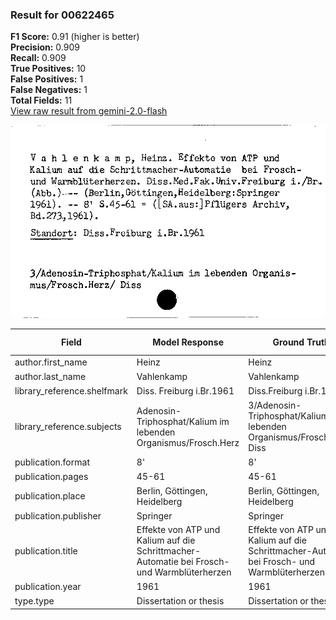 ### Result for 00622465
**F1 Score:** 0.91 (higher is better)<br>**Precision:** 0.909<br>**Recall:** 0.909<br>**True Positives:** 10<br>**False Positives:** 1<br>**False Negatives:** 1<br>**Total Fields:** 11<br>[View raw result from gemini-2.0-flash](https://github.com/RISE-UNIBAS/humanities_data_benchmark/blob/main/results/2025-09-02/T0151/request_T0151_00622465.json)

<img src="https://github.com/RISE-UNIBAS/humanities_data_benchmark/blob/main/benchmarks/zettelkatalog/images/00622465.jpg?raw=true" alt="00622465" width="600px">

| Field | Model Response | Ground Truth | Fuzzy Score | Match |
|-------|----------------|--------------|-------------|-------|
| author.first_name | Heinz | Heinz | 1.000 | ✅ |
| author.last_name | Vahlenkamp | Vahlenkamp | 1.000 | ✅ |
| library_reference.shelfmark | Diss. Freiburg i.Br.1961 | Diss.Freiburg i.Br.1961 | 0.979 | ✅ |
| library_reference.subjects | Adenosin-Triphosphat/Kalium im lebenden Organismus/Frosch.Herz | 3/Adenosin-Triphosphat/Kalium im lebenden Organismus/Frosch.Herz/ Diss | 0.939 | ❌ |
| publication.format | 8' | 8' | 1.000 | ✅ |
| publication.pages | 45-61 | 45-61 | 1.000 | ✅ |
| publication.place | Berlin, Göttingen, Heidelberg | Berlin, Göttingen, Heidelberg | 1.000 | ✅ |
| publication.publisher | Springer | Springer | 1.000 | ✅ |
| publication.title | Effekte von ATP und Kalium auf die Schrittmacher-Automatie bei Frosch- und Warmblüterherzen | Effekte von ATP und Kalium auf die Schrittmacher-Automatie bei Frosch- und Warmblüterherzen | 1.000 | ✅ |
| publication.year | 1961 | 1961 | 1.000 | ✅ |
| type.type | Dissertation or thesis | Dissertation or thesis | 1.000 | ✅ |
